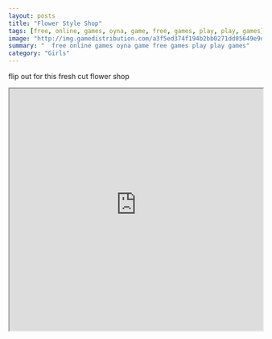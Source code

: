 ```yaml
---
layout: posts
title: "Flower Style Shop"
tags: [free, online, games, oyna, game, free, games, play, play, games]
image: "http://img.gamedistribution.com/a3f5ed374f194b2bb0271dd05649e9d6.jpg"
summary: "  free online games oyna game free games play play games"
category: "Girls"
---
```


flip out for this fresh cut flower shop

<iframe width="100%" height="480px;" src="http://flash.gamedistribution.com?game=a3f5ed374f194b2bb0271dd05649e9d6"></iframe>